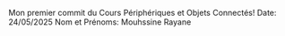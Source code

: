Mon premier commit du Cours Périphériques et Objets Connectés!
Date: 24/05/2025
Nom et Prénoms: Mouhssine Rayane

